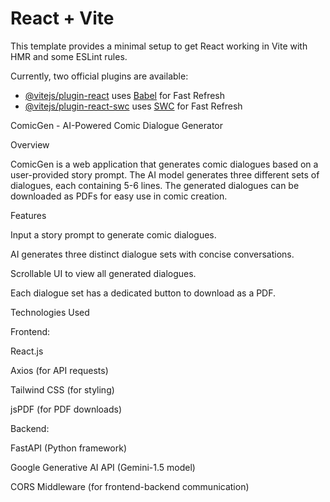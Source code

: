 # React + Vite

This template provides a minimal setup to get React working in Vite with HMR and some ESLint rules.

Currently, two official plugins are available:

- [@vitejs/plugin-react](https://github.com/vitejs/vite-plugin-react/blob/main/packages/plugin-react/README.md) uses [Babel](https://babeljs.io/) for Fast Refresh
- [@vitejs/plugin-react-swc](https://github.com/vitejs/vite-plugin-react-swc) uses [SWC](https://swc.rs/) for Fast Refresh

ComicGen - AI-Powered Comic Dialogue Generator

Overview

ComicGen is a web application that generates comic dialogues based on a user-provided story prompt. The AI model generates three different sets of dialogues, each containing 5-6 lines. The generated dialogues can be downloaded as PDFs for easy use in comic creation.

Features

Input a story prompt to generate comic dialogues.

AI generates three distinct dialogue sets with concise conversations.

Scrollable UI to view all generated dialogues.

Each dialogue set has a dedicated button to download as a PDF.

Technologies Used

Frontend:

React.js

Axios (for API requests)

Tailwind CSS (for styling)

jsPDF (for PDF downloads)

Backend:

FastAPI (Python framework)

Google Generative AI API (Gemini-1.5 model)

CORS Middleware (for frontend-backend communication)
